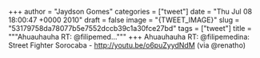 
+++
author = "Jaydson Gomes"
categories = ["tweet"]
date = "Thu Jul 08 18:00:47 +0000 2010"
draft = false
image = "{TWEET_IMAGE}"
slug = "53179758da78077b5e7552dccb39c1a30fce27bd"
tags = ["tweet"]
title = """Ahuauhauha RT: @filipemed..."""
+++
Ahuauhauha RT: @filipemedina: Street Fighter Sorocaba - http://youtu.be/o6puZyydNdM (via @renatho)
